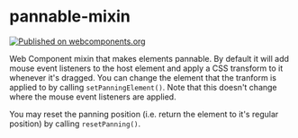 # pannable-mixin

[![Published on webcomponents.org](https://img.shields.io/badge/webcomponents.org-published-blue.svg)](https://www.webcomponents.org/element/fs-webcomponents/pannable-mixin)

Web Component mixin that makes elements pannable. By default it will add mouse
event listeners to the host element and apply a CSS transform to it whenever it's
dragged. You can change the element that the tranform is applied to by calling
`setPanningElement()`. Note that this doesn't change where the mouse event
listeners are applied.

You may reset the panning position (i.e. return the element to it's regular
position) by calling `resetPanning()`.